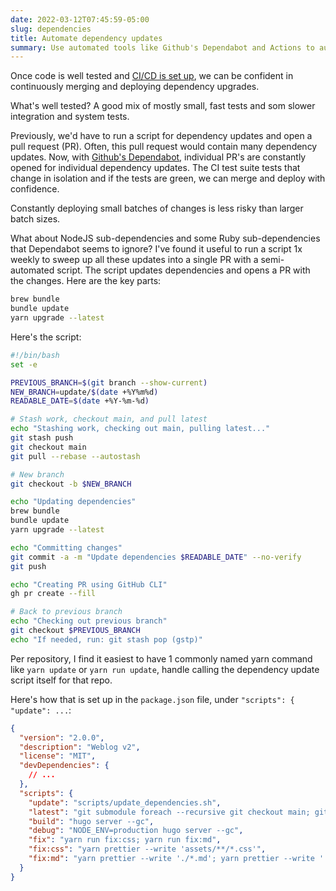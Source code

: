 ```yaml
---
date: 2022-03-12T07:45:59-05:00
slug: dependencies
title: Automate dependency updates
summary: Use automated tools like Github's Dependabot and Actions to automate dependency updates
---
```


Once code is well tested and [CI/CD is set up](rails-on-kubernetes), we can be confident in continuously merging and deploying dependency upgrades.

What's well tested? A good mix of mostly small, fast tests and som slower integration and system tests.

Previously, we'd have to run a script for dependency updates and open a pull request (PR). Often, this pull request would contain many dependency updates.
Now, with [Github's Dependabot](https://github.com/dependabot), individual PR's are constantly opened for individual dependency updates. The CI test suite tests that change in isolation and if the tests are green, we can merge and deploy with confidence.

Constantly deploying small batches of changes is less risky than larger batch sizes.

What about NodeJS sub-dependencies and some Ruby sub-dependencies that Dependabot seems to ignore? I've found it useful to run a script 1x weekly to sweep up all these updates into a single PR with a semi-automated script. The script updates dependencies and opens a PR with the changes. Here are the key parts:

```bash
brew bundle
bundle update
yarn upgrade --latest
```

Here's the script:

```bash
#!/bin/bash
set -e

PREVIOUS_BRANCH=$(git branch --show-current)
NEW_BRANCH=update/$(date +%Y%m%d)
READABLE_DATE=$(date +%Y-%m-%d)

# Stash work, checkout main, and pull latest
echo "Stashing work, checking out main, pulling latest..."
git stash push
git checkout main
git pull --rebase --autostash

# New branch
git checkout -b $NEW_BRANCH

echo "Updating dependencies"
brew bundle
bundle update
yarn upgrade --latest

echo "Committing changes"
git commit -a -m "Update dependencies $READABLE_DATE" --no-verify
git push

echo "Creating PR using GitHub CLI"
gh pr create --fill

# Back to previous branch
echo "Checking out previous branch"
git checkout $PREVIOUS_BRANCH
echo "If needed, run: git stash pop (gstp)"
```

Per repository, I find it easiest to have 1 commonly named yarn command like `yarn update` or `yarn run update`, handle calling the dependency update script itself for that repo.

Here's how that is set up in the `package.json` file, under `"scripts": { "update": ...`:

```json
{
  "version": "2.0.0",
  "description": "Weblog v2",
  "license": "MIT",
  "devDependencies": {
    // ...
  },
  "scripts": {
    "update": "scripts/update_dependencies.sh",
    "latest": "git submodule foreach --recursive git checkout main; git submodule foreach --recursive git pull origin main",
    "build": "hugo server --gc",
    "debug": "NODE_ENV=production hugo server --gc",
    "fix": "yarn run fix:css; yarn run fix:md",
    "fix:css": "yarn prettier --write 'assets/**/*.css'",
    "fix:md": "yarn prettier --write './*.md'; yarn prettier --write './**/*.md'",
  }
}
```

